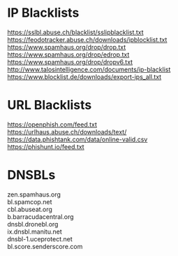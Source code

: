 # IP Blacklists
https://sslbl.abuse.ch/blacklist/sslipblacklist.txt  
https://feodotracker.abuse.ch/downloads/ipblocklist.txt  
https://www.spamhaus.org/drop/drop.txt  
https://www.spamhaus.org/drop/edrop.txt  
https://www.spamhaus.org/drop/dropv6.txt  
http://www.talosintelligence.com/documents/ip-blacklist  
https://www.blocklist.de/downloads/export-ips_all.txt  

# URL Blacklists
https://openphish.com/feed.txt  
https://urlhaus.abuse.ch/downloads/text/  
https://data.phishtank.com/data/online-valid.csv  
https://phishunt.io/feed.txt  

# DNSBLs
zen.spamhaus.org  
bl.spamcop.net  
cbl.abuseat.org  
b.barracudacentral.org  
dnsbl.dronebl.org  
ix.dnsbl.manitu.net  
dnsbl-1.uceprotect.net  
bl.score.senderscore.com  
